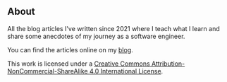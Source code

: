 ## About
All the blog articles I've written since 2021 where I teach what I learn and share some anecdotes of my journey as a software engineer.

You can find the articles online on my [blog](https://mohamedyamani.com/blog/).

This work is licensed under a
[Creative Commons Attribution-NonCommercial-ShareAlike 4.0 International License](http://creativecommons.org/licenses/by-nc-sa/4.0).